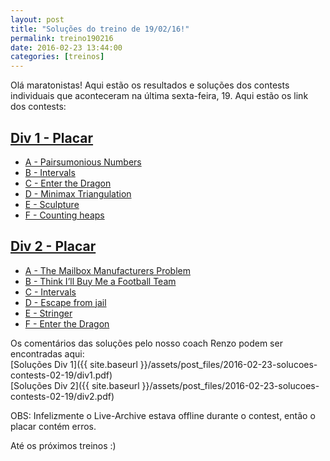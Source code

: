 ```yaml
---
layout: post
title: "Soluções do treino de 19/02/16!"
permalink: treino190216
date: 2016-02-23 13:44:00
categories: [treinos]
---
```


Olá maratonistas! Aqui estão os resultados e soluções dos contests individuais 
que aconteceram na última sexta-feira, 19. Aqui estão os link dos contests:

## [Div 1 - Placar](https://www.maratonando.com.br/contest/56bbb77457fe25de1001dcd6)
- [A - Pairsumonious Numbers](https://uva.onlinejudge.org/index.php?option=com_onlinejudge&Itemid=8&page=show_problem&problem=1143)
- [B - Intervals](http://www.spoj.com/problems/INTERVAL/)
- [C - Enter the Dragon](https://icpcarchive.ecs.baylor.edu/index.php?option=com_onlinejudge&Itemid=8&page=show_problem&problem=2978)
- [D - Minimax Triangulation](https://icpcarchive.ecs.baylor.edu/index.php?option=onlinejudge&page=show_problem&problem=1133)
- [E - Sculpture](https://icpcarchive.ecs.baylor.edu/index.php?option=onlinejudge&page=show_problem&problem=2292)
- [F - Counting heaps](https://icpcarchive.ecs.baylor.edu/index.php?option=com_onlinejudge&Itemid=8&page=show_problem&problem=2391)

## [Div 2 - Placar](https://www.maratonando.com.br/contest/56bbb9cf46fda7e4107386ca)
- [A - The Mailbox Manufacturers Problem](https://uva.onlinejudge.org/index.php?option=com_onlinejudge&Itemid=8&page=show_problem&problem=823)
- [B - Think I’ll Buy Me a Football Team](https://icpcarchive.ecs.baylor.edu/index.php?option=com_onlinejudge&Itemid=8&page=show_problem&problem=2368)
- [C - Intervals](http://www.spoj.com/problems/INTERVAL/)
- [D - Escape from jail](http://www.spoj.com/problems/ESJAIL/)
- [E - Stringer](https://icpcarchive.ecs.baylor.edu/index.php?option=com_onlinejudge&Itemid=8&page=show_problem&problem=2705)
- [F - Enter the Dragon](https://icpcarchive.ecs.baylor.edu/index.php?option=com_onlinejudge&Itemid=8&page=show_problem&problem=2978)

Os comentários das soluções pelo nosso coach Renzo podem ser encontradas aqui:  
[Soluções Div 1]({{ site.baseurl }}/assets/post_files/2016-02-23-solucoes-contests-02-19/div1.pdf)  
[Soluções Div 2]({{ site.baseurl }}/assets/post_files/2016-02-23-solucoes-contests-02-19/div2.pdf)  

OBS: Infelizmente o Live-Archive estava offline durante o contest, então o placar
contém erros.  
  
Até os próximos treinos :)
